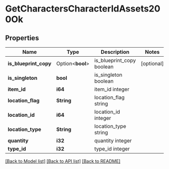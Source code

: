 # GetCharactersCharacterIdAssets200Ok

## Properties

Name | Type | Description | Notes
------------ | ------------- | ------------- | -------------
**is_blueprint_copy** | Option<**bool**> | is_blueprint_copy boolean | [optional]
**is_singleton** | **bool** | is_singleton boolean | 
**item_id** | **i64** | item_id integer | 
**location_flag** | **String** | location_flag string | 
**location_id** | **i64** | location_id integer | 
**location_type** | **String** | location_type string | 
**quantity** | **i32** | quantity integer | 
**type_id** | **i32** | type_id integer | 

[[Back to Model list]](../README.md#documentation-for-models) [[Back to API list]](../README.md#documentation-for-api-endpoints) [[Back to README]](../README.md)


